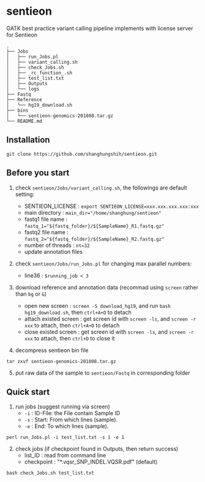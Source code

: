 # sentieon
GATK best practice variant calling pipeline implements with license server for Sentieon

    .
    ├── Jobs    
    │   ├── run_Jobs.pl
    │   ├── variant_calling.sh
    │   ├── check_Jobs.sh
    │   ├── _rc_function_.sh
    │   ├── test_list.txt
    │   ├── Outputs
    │   └── logs
    ├── Fastq                   
    ├── Reference
    │   └── hg19_download.sh
    ├── bins    
    │   └── sentieon-genomics-201808.tar.gz
    └── README.md

## Installation
``` shell
git clone https://github.com/shanghungshih/sentieon.git
```


## Before you start
1. check `sentieon/Jobs/variant_calling.sh`, the followings are default setting:
    - SENTIEON_LICENSE : `export SENTIEON_LICENSE=xxx.xxx.xxx.xxx:xxx`
    - main directory : `main_dir="/home/shanghung/sentieon"`
    - fastq1 file name : `fastq_1="${fastq_folder}/${SampleName}_R1.fastq.gz"`
    - fastq2 file name : `fastq_2="${fastq_folder}/${SampleName}_R2.fastq.gz"`
    - number of threads : `nt=32`
    - update annotation files

2. check `sentieon/Jobs/run_Jobs.pl` for changing max parallel numbers:
    - line36 : `$running_job < 3`

3. download reference and annotation data (recommad using `screen` rather than `bg` or `&`)
    - open new screen : `screen -S download_hg19`, and run `bash hg19_download.sh`, then `ctrl+A+D` to detach
    - attach existed screen : get screen id with `screen -ls`, and `screen -r xxx` to attach, then `ctrl+A+D` to detach
    - close existed screen : get screen id with `screen -ls`, and `screen -r xxx` to attach, then `ctrl+D` to close it

4. decompress sentieon bin file
``` shell
tar zxvf sentieon-genomics-201808.tar.gz
```

5. put raw data of the sample to `sentieon/Fastq` in corresponding folder 


## Quick start
1. run jobs (suggest running via screen)
    - `-i` : ID-File: the File contain Sample ID
    - `-s` : Start: From which lines (sample).
    - `-e` : End: To which lines (sample).
``` shell
perl run_Jobs.pl -i test_list.txt -s 1 -e 1
```

2. check jobs (if checkpoint found in Outputs, then return success)
    - list_ID : read from command line
    - checkpoint : "*.vqsr_SNP_INDEL.VQSR.pdf" (default)
``` shell
bash check_Jobs.sh test_list.txt
```
